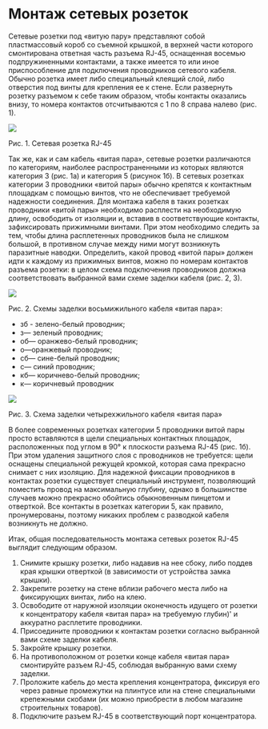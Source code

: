 #  Монтаж сетевых розеток
Сетевые розетки под «витую пару» представляют собой пластмассовый короб со съемной крышкой, в верхней части которого смонтирована ответная часть разъема RJ-45, оснащенная восемью подпружиненными контактами, а также имеется то или иное приспособление для подключения проводников сетевого кабеля. Обычно розетка имеет либо специальный клеящий слой, либо отверстия под винты для крепления ее к стене. Если развернуть розетку разъемом к себе таким образом, чтобы контакты оказались внизу, то номера контактов отсчитываются с 1 по 8 справа налево (рис. 1).

![](/images/Linux/Hardware/net_socket-01.gif '')

Рис. 1. Сетевая розетка RJ-45

Так же, как и сам кабель «витая пара», сетевые розетки различаются по категориям, наиболее распространенными из которых являются категория 3 (рис. 1а) и категория 5 (рисунок 1б). В сетевых розетках категории 3 проводники «витой пары» обычно крепятся к контактным площадкам с помощью винтов, что не обеспечивает требуемой надежности соединения. Для монтажа кабеля в таких розетках проводники «витой пары» необходимо расплести на необходимую длину, освободить от изоляции и, вставив в соответствующие контакты, зафиксировать прижимными винтами. При этом необходимо следить за тем, чтобы длина расплетенных проводников была не слишком большой, в противном случае между ними могут возникнуть паразитные наводки. Определить, какой провод «витой пары» должен идти к каждому из прижимных винтов, можно по номерам контактов разъема розетки: в целом схема подключения проводников должна соответствовать выбранной вами схеме заделки кабеля (рис. 2, 3).

![](/images/Linux/Hardware/net_socket-02.gif '')

Рис. 2. Схемы заделки восьмижильного кабеля «витая пара»:

- зб - зелено-белый проводник;
- з— зеленый проводник;
- об— оранжево-белый проводник;
- о—оранжевый проводник;
- сб— сине-белый проводник;
- с— синий проводник;
- кб— коричнево-белый проводник;
- к— коричневый проводник

![](/images/Linux/Hardware/net_socket-03.gif '')

Рис. 3. Схема заделки четырехжильного кабеля «витая пара»

В более современных розетках категории 5 проводники витой пары просто вставляются в щели специальных контактных площадок, расположенных под углом в 90° к плоскости разъема RJ-45 (рис. 1б). При этом удаления защитного слоя с проводников не требуется: щели оснащены специальной режущей кромкой, которая сама прекрасно снимает с них изоляцию. Для надежной фиксации проводников в контактах розетки существует специальный инструмент, позволяющий поместить провод на максимальную глубину, однако в большинстве случаев можно прекрасно обойтись обыкновенным пинцетом и отверткой. Все контакты в розетках категории 5, как правило, пронумерованы, поэтому никаких проблем с разводкой кабеля возникнуть не должно.

Итак, общая последовательность монтажа сетевых розеток RJ-45 выглядит следующим образом.

1. Снимите крышку розетки, либо надавив на нее сбоку, либо поддев края крышки отверткой (в зависимости от устройства замка крышки).
2. Закрепите розетку на стене вблизи рабочего места либо на фиксирующих винтах, либо на клею.
3. Освободите от наружной изоляции оконечность идущего от розетки к концентратору кабеля «витая пара» на требуемую глубин)' и аккуратно расплетите проводники.
4. Присоедините проводники к контактам розетки согласно выбранной вами схеме заделки кабеля.
5. Закройте крышку розетки.
6. На противоположном от розетки конце кабеля «витая пара» смонтируйте разъем RJ-45, соблюдая выбранную вами схему заделки.
7. Проложите кабель до места крепления концентратора, фиксируя его через равные промежутки на плинтусе или на стене специальными крепежными скобами (их можно приобрести в любом магазине строительных товаров).
8. Подключите разъем RJ-45 в соответствующий порт концентратора.

